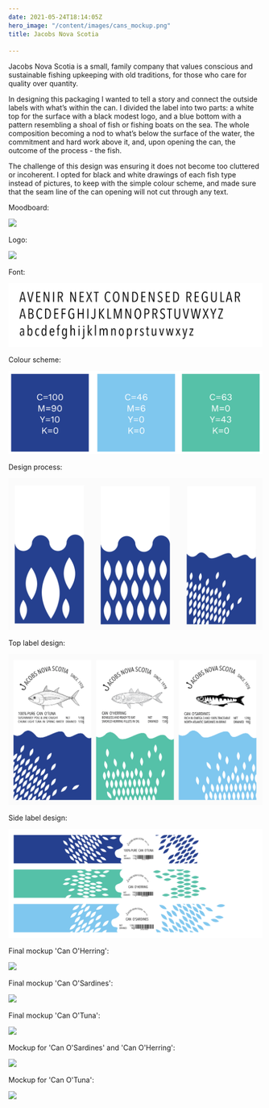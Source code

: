 ```yaml
---
date: 2021-05-24T18:14:05Z
hero_image: "/content/images/cans_mockup.png"
title: Jacobs Nova Scotia

---
```

Jacobs Nova Scotia is a small, family company that values conscious and sustainable fishing upkeeping with old traditions, for those who care for quality over quantity.

In designing this packaging I wanted to tell a story and connect the outside labels with what’s within the can. I divided the label into two parts: a white top for the surface with a black modest logo, and a blue bottom with a pattern resembling a shoal of fish or fishing boats on the sea. The whole composition becoming a nod to what’s below the surface of the water, the commitment and hard work above it, and, upon opening the can, the outcome of the process - the fish.

The challenge of this design was ensuring it does not become too cluttered or incoherent. I opted for black and white drawings of each fish type instead of pictures, to keep with the simple colour scheme, and made sure that the seam line of the can opening will not cut through any text.

Moodboard:

![](/content/images/moodboards2.png)

Logo:

![](/content/images/miscellanes_22.png)

Font:

![](/content/images/trials-1.png)

Colour scheme:

![](/content/images/colour.png)

Design process:

![](/content/images/process.png)

Top label design:

![](/content/images/labels.png)

Side label design:

![](/content/images/side-labels.png)

Final mockup 'Can O'Herring':

![](/content/images/herring_can-1.png)

Final mockup 'Can O'Sardines':

![](/content/images/07-copy-2.png)

Final mockup 'Can O'Tuna':

![](/content/images/07.png)

Mockup for 'Can O'Sardines' and 'Can O'Herring':

![](/content/images/cans_mockup.png)

Mockup for 'Can O'Tuna':

![](/content/images/tuna_can_m.png)